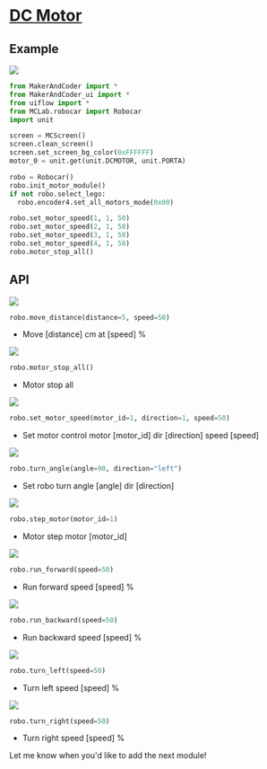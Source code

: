 # [DC Motor](/en/unit/color)
## Example

<img class="blockly_svg" src="https://upload.wikimedia.org/wikipedia/commons/thumb/5/5b/Insert_image_here.svg/2560px-Insert_image_here.svg.png">

```python
from MakerAndCoder import *
from MakerAndCoder_ui import *
from uiflow import *
from MCLab.robocar import Robocar
import unit

screen = MCScreen()
screen.clean_screen()
screen.set_screen_bg_color(0xFFFFFF)
motor_0 = unit.get(unit.DCMOTOR, unit.PORTA)

robo = Robocar()
robo.init_motor_module()
if not robo.select_lego:
  robo.encoder4.set_all_motors_mode(0x00)

robo.set_motor_speed(1, 1, 50)
robo.set_motor_speed(2, 1, 50)
robo.set_motor_speed(3, 1, 50)
robo.set_motor_speed(4, 1, 50)
robo.motor_stop_all()
```

## API

<img class="blockly_svg" src="https://upload.wikimedia.org/wikipedia/commons/thumb/5/5b/Insert_image_here.svg/2560px-Insert_image_here.svg.png">

```python
robo.move_distance(distance=5, speed=50)
```

- Move [distance] cm at [speed] %

<img class="blockly_svg" src="https://upload.wikimedia.org/wikipedia/commons/thumb/5/5b/Insert_image_here.svg/2560px-Insert_image_here.svg.png">

```python
robo.motor_stop_all()
```

- Motor stop all

<img class="blockly_svg" src="https://upload.wikimedia.org/wikipedia/commons/thumb/5/5b/Insert_image_here.svg/2560px-Insert_image_here.svg.png">

```python
robo.set_motor_speed(motor_id=1, direction=1, speed=50)
```

- Set motor control motor [motor_id] dir [direction] speed [speed]

<img class="blockly_svg" src="https://upload.wikimedia.org/wikipedia/commons/thumb/5/5b/Insert_image_here.svg/2560px-Insert_image_here.svg.png">

```python
robo.turn_angle(angle=90, direction="left")
```

- Set robo turn angle [angle] dir [direction]

<img class="blockly_svg" src="https://upload.wikimedia.org/wikipedia/commons/thumb/5/5b/Insert_image_here.svg/2560px-Insert_image_here.svg.png">

```python
robo.step_motor(motor_id=1)
```

- Motor step motor [motor_id]

<img class="blockly_svg" src="https://upload.wikimedia.org/wikipedia/commons/thumb/5/5b/Insert_image_here.svg/2560px-Insert_image_here.svg.png">

```python
robo.run_forward(speed=50)
```

- Run forward speed [speed] %

<img class="blockly_svg" src="https://upload.wikimedia.org/wikipedia/commons/thumb/5/5b/Insert_image_here.svg/2560px-Insert_image_here.svg.png">

```python
robo.run_backward(speed=50)
```

- Run backward speed [speed] %

<img class="blockly_svg" src="https://upload.wikimedia.org/wikipedia/commons/thumb/5/5b/Insert_image_here.svg/2560px-Insert_image_here.svg.png">

```python
robo.turn_left(speed=50)
```

- Turn left speed [speed] %

<img class="blockly_svg" src="https://upload.wikimedia.org/wikipedia/commons/thumb/5/5b/Insert_image_here.svg/2560px-Insert_image_here.svg.png">

```python
robo.turn_right(speed=50)
```

- Turn right speed [speed] %

Let me know when you'd like to add the next module!
